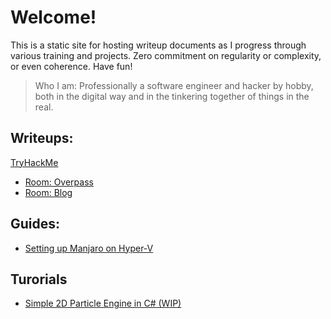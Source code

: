 # Welcome!

This is a static site for hosting writeup documents as I progress through various training and projects. Zero commitment on regularity or complexity, or even coherence. Have fun!

> Who I am:
> Professionally a software engineer and hacker by hobby, both in the digital way and in the tinkering together of things in the real.

## Writeups:
[TryHackMe](/tryhackme.md)
* [Room: Overpass](/tryhackme/overpass)
* [Room: Blog](/tryhackme/blog)

## Guides:
* [Setting up Manjaro on Hyper-V](/guides/manjaro_on_hyperv)

## Turorials
* [Simple 2D Particle Engine in C# (WIP)](/tutorials/csharp_particles)